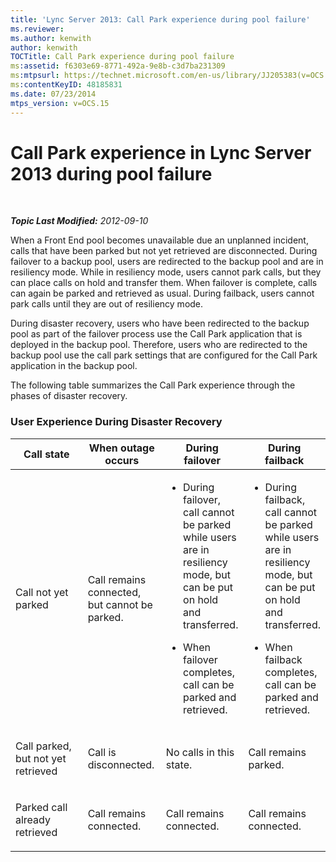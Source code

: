 ```yaml
---
title: 'Lync Server 2013: Call Park experience during pool failure'
ms.reviewer: 
ms.author: kenwith
author: kenwith
TOCTitle: Call Park experience during pool failure
ms:assetid: f6303e69-8771-492a-9e8b-c3d7ba231309
ms:mtpsurl: https://technet.microsoft.com/en-us/library/JJ205383(v=OCS.15)
ms:contentKeyID: 48185831
ms.date: 07/23/2014
mtps_version: v=OCS.15
---
```


<div data-xmlns="http://www.w3.org/1999/xhtml">

<div class="topic" data-xmlns="http://www.w3.org/1999/xhtml" data-msxsl="urn:schemas-microsoft-com:xslt" data-cs="http://msdn.microsoft.com/en-us/">

<div data-asp="http://msdn2.microsoft.com/asp">

# Call Park experience in Lync Server 2013 during pool failure

</div>

<div id="mainSection">

<div id="mainBody">

<span> </span>

_**Topic Last Modified:** 2012-09-10_

When a Front End pool becomes unavailable due an unplanned incident, calls that have been parked but not yet retrieved are disconnected. During failover to a backup pool, users are redirected to the backup pool and are in resiliency mode. While in resiliency mode, users cannot park calls, but they can place calls on hold and transfer them. When failover is complete, calls can again be parked and retrieved as usual. During failback, users cannot park calls until they are out of resiliency mode.

During disaster recovery, users who have been redirected to the backup pool as part of the failover process use the Call Park application that is deployed in the backup pool. Therefore, users who are redirected to the backup pool use the call park settings that are configured for the Call Park application in the backup pool.

The following table summarizes the Call Park experience through the phases of disaster recovery.

### User Experience During Disaster Recovery

<table>
<colgroup>
<col style="width: 25%" />
<col style="width: 25%" />
<col style="width: 25%" />
<col style="width: 25%" />
</colgroup>
<thead>
<tr class="header">
<th>Call state</th>
<th>When outage occurs</th>
<th>During failover</th>
<th>During failback</th>
</tr>
</thead>
<tbody>
<tr class="odd">
<td><p>Call not yet parked</p></td>
<td><p>Call remains connected, but cannot be parked.</p></td>
<td><ul>
<li><p>During failover, call cannot be parked while users are in resiliency mode, but can be put on hold and transferred.</p></li>
<li><p>When failover completes, call can be parked and retrieved.</p></li>
</ul></td>
<td><ul>
<li><p>During failback, call cannot be parked while users are in resiliency mode, but can be put on hold and transferred.</p></li>
<li><p>When failback completes, call can be parked and retrieved.</p></li>
</ul></td>
</tr>
<tr class="even">
<td><p>Call parked, but not yet retrieved</p></td>
<td><p>Call is disconnected.</p></td>
<td><p>No calls in this state.</p></td>
<td><p>Call remains parked.</p></td>
</tr>
<tr class="odd">
<td><p>Parked call already retrieved</p></td>
<td><p>Call remains connected.</p></td>
<td><p>Call remains connected.</p></td>
<td><p>Call remains connected.</p></td>
</tr>
</tbody>
</table>


</div>

<span> </span>

</div>

</div>

</div>

